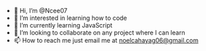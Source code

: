 - 👋 Hi, I’m @Ncee07
- 👀 I’m interested in learning how to code
- 🌱 I’m currently learning JavaScript
- 💞️ I’m looking to collaborate on any project where I can learn
- 📫 How to reach me just email me at noelcahayag06@gmail.com

<!---
Ncee07/Ncee07 is a ✨ special ✨ repository because its `README.md` (this file) appears on your GitHub profile.
You can click the Preview link to take a look at your changes.
--->
